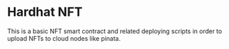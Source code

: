 <h1>Hardhat NFT</h1>
<p>This is a basic NFT smart contract and related deploying scripts in order to upload NFTs to cloud nodes like pinata. </p>